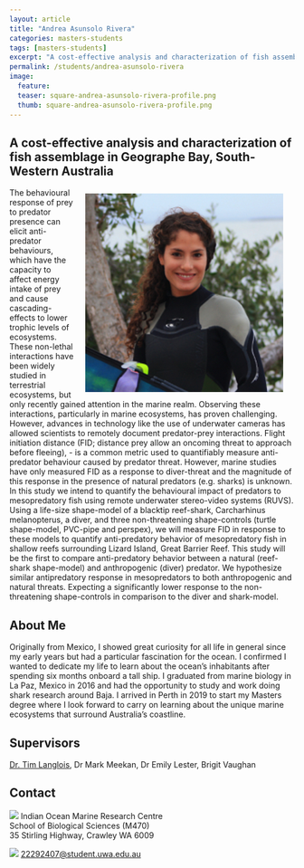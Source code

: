 ```yaml
---
layout: article
title: "Andrea Asunsolo Rivera"
categories: masters-students
tags: [masters-students]
excerpt: "A cost-effective analysis and characterization of fish assemblage in Geographe Bay, South-Western Australia"
permalink: /students/andrea-asunsolo-rivera
image:
  feature: 
  teaser: square-andrea-asunsolo-rivera-profile.png
  thumb: square-andrea-asunsolo-rivera-profile.png
---
```

## A cost-effective analysis and characterization of fish assemblage in Geographe Bay, South-Western Australia
<img src='/images/square-andrea-asunsolo-rivera-profile.png' align='right' width="350" hspace="20" vspace="10">

The behavioural response of prey to predator presence can elicit anti-predator behaviours, which have the capacity to affect energy intake of prey and cause cascading-effects to lower trophic levels of ecosystems. These non-lethal interactions have been widely studied in terrestrial ecosystems, but only recently gained attention in the marine realm. Observing these interactions, particularly in marine ecosystems, has proven challenging. However, advances in technology like the use of underwater cameras has allowed scientists to remotely document predator-prey interactions. Flight initiation distance (FID; distance prey allow an oncoming threat to approach before fleeing), - is a common metric used to quantifiably measure anti-predator behaviour caused by predator threat. However, marine studies have only measured FID as a response to diver-threat and the magnitude of this response in the presence of natural predators (e.g. sharks) is unknown. In this study we intend to quantify the behavioural impact of predators to mesopredatory fish using remote underwater stereo-video systems (RUVS). Using a life-size shape-model of a blacktip reef-shark, Carcharhinus melanopterus, a diver, and three non-threatening shape-controls (turtle shape-model, PVC-pipe and perspex), we will measure FID in response to these models to quantify anti-predatory behavior of mesopredatory fish in shallow reefs surrounding Lizard Island, Great Barrier Reef. This study will be the first to compare anti-predatory behavior between a natural (reef-shark shape-model) and anthropogenic (diver) predator. We hypothesize similar antipredatory response in mesopredators to both anthropogenic and natural threats. Expecting a significantly lower response to the non-threatening shape-controls in comparison to the diver and shark-model.

## About Me
Originally from Mexico, I showed great curiosity for all life in general since my early years but had a particular fascination for the ocean. I confirmed I wanted to dedicate my life to learn about the ocean’s inhabitants after spending six months onboard a tall ship. I graduated from marine biology in La Paz, Mexico in 2016 and had the opportunity to study and work doing shark research around Baja. I arrived in Perth in 2019 to start my Masters degree where I look forward to carry on learning about the unique marine ecosystems that surround Australia’s coastline.

## Supervisors
[Dr. Tim Langlois](https://uwamegfisheries.github.io/researchers/tim-langlois/ "Tim Langlois"), Dr Mark Meekan, Dr Emily Lester, Brigit Vaughan

## Contact
<img src='/images/icons/building-regular.svg' width="15px"> Indian Ocean Marine Research Centre <br>
School of Biological Sciences (M470)<br>
35 Stirling Highway, Crawley WA 6009</p>

<img src='/images/icons/envelope-regular.svg' width="15px"> <a href="mailto:22292407@student.uwa.edu.au"> 22292407@student.uwa.edu.au</a><br>

